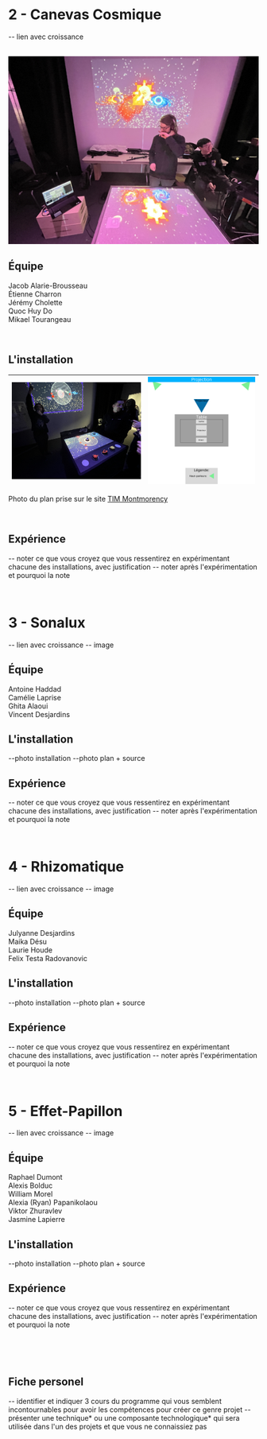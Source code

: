 # 2 - Canevas Cosmique
-- lien avec croissance

<br>

<img src="media/canevas_cosmique_vue_ensemble2.JPG" >

<br>

## Équipe
Jacob Alarie-Brousseau <br>
Étienne Charron <br>
Jérémy Cholette <br>
Quoc Huy Do <br>
Mikael Tourangeau

<br>

## L'installation

| <img src="media/canevas_cosmique_vue_ensemble3.JPG" width="600px"> | <img src="media/canevas_cosmique_plan.png" width="500px"> |
|--------------------------------------------------------------------|-----------------------------------------------------------|

Photo du plan prise sur le site [TIM Montmorency](https://tim-montmorency.com/2024/projets/Canevas-Cosmique/docs/web/preproduction.html)


<br>

## Expérience
-- noter ce que vous croyez que vous ressentirez en expérimentant chacune des installations, avec justification
-- noter après l'expérimentation et pourquoi la note

<br>

# 3 - Sonalux
-- lien avec croissance
-- image

## Équipe
Antoine Haddad <br>
Camélie Laprise <br>
Ghita Alaoui <br>
Vincent Desjardins

## L'installation
--photo installation
--photo plan + source

## Expérience
-- noter ce que vous croyez que vous ressentirez en expérimentant chacune des installations, avec justification
-- noter après l'expérimentation et pourquoi la note

<br>

# 4 - Rhizomatique
-- lien avec croissance
-- image

## Équipe
Julyanne Desjardins <br>
Maika Désu <br>
Laurie Houde <br>
Felix Testa Radovanovic

## L'installation
--photo installation
--photo plan + source

## Expérience
-- noter ce que vous croyez que vous ressentirez en expérimentant chacune des installations, avec justification
-- noter après l'expérimentation et pourquoi la note

<br>

# 5 - Effet-Papillon
-- lien avec croissance
-- image

## Équipe
Raphael Dumont <br>
Alexis Bolduc <br>
William Morel <br>
Alexia (Ryan) Papanikolaou <br>
Viktor Zhuravlev <br>
Jasmine Lapierre

## L'installation
--photo installation
--photo plan + source

## Expérience
-- noter ce que vous croyez que vous ressentirez en expérimentant chacune des installations, avec justification
-- noter après l'expérimentation et pourquoi la note

<br>
<br>
<br>

## Fiche personel
-- identifier et indiquer 3 cours du programme qui vous semblent incontournables pour avoir les compétences pour créer ce genre projet
-- présenter une technique* ou une composante technologique* qui sera utilisée dans l'un des projets et que vous ne connaissiez pas

